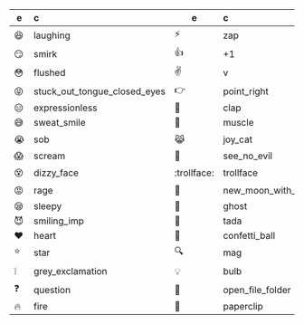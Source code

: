 e|c|e|c|e|c
-|:-|-|:-|-|:-
:laughing: | laughing | :zap: | zap | :books: | books
:smirk: | smirk | :+1: | +1 | :game_die: | game_die
:flushed: | flushed | :v: | v | :fishing_pole_and_fish: | fishing_pole_and_fish
:stuck_out_tongue_closed_eyes: | stuck_out_tongue_closed_eyes | :point_right: | point_right | :eyeglasses: | eyeglasses
:expressionless: | expressionless | :clap: | clap | :doughnut: | doughnut
:sweat_smile: | sweat_smile | :muscle: | muscle | :warning: | warning
:sob: | sob | :joy_cat: | joy_cat | :hotsprings: | hotsprings
:scream: | scream | :see_no_evil: | see_no_evil | :triangular_flag_on_post: | triangular_flag_on_post
:dizzy_face: | dizzy_face | :trollface: | trollface | :metro: | metro
:rage: | rage | :new_moon_with_face: | new_moon_with_face | :secret: | secret
:sleepy: | sleepy | :ghost: | ghost | :no_entry_sign: | no_entry_sign
:smiling_imp: | smiling_imp | :tada: | tada | :stuck_out_tongue_closed_eyes: | stuck_out_tongue_closed_eyes
:heart: | heart | :confetti_ball: | confetti_ball | :recycle: | recycle
:star: | star | :mag: | mag | :white_check_mark: | white_check_mark
:grey_exclamation: | grey_exclamation | :bulb: | bulb | :heavy_check_mark: | heavy_check_mark
:question: | question | :open_file_folder: | open_file_folder | :ballot_box_with_check: | ballot_box_with_check
:fire: | fire | :paperclip: | paperclip
